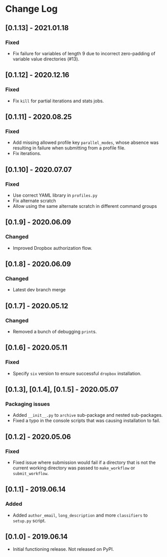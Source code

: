 # Change Log


## [0.1.13] - 2021.01.18

### Fixed

- Fix failure for variables of length 9 due to incorrect zero-padding of variable value directories (#13).

## [0.1.12] - 2020.12.16

### Fixed

- Fix `kill` for partial iterations and stats jobs.

## [0.1.11] - 2020.08.25

### Fixed

- Add missing allowed profile key `parallel_modes`, whose absence was resulting in failure when submitting from a profile file.
- Fix iterations.

## [0.1.10] - 2020.07.07

### Fixed

- Use correct YAML library in `profiles.py`
- Fix alternate scratch
- Allow using the same alternate scratch in different command groups

## [0.1.9] - 2020.06.09

### Changed

- Improved Dropbox authorization flow.

## [0.1.8] - 2020.06.09

### Changed

- Latest dev branch merge

## [0.1.7] - 2020.05.12

### Changed

- Removed a bunch of debugging `print`s.

## [0.1.6] - 2020.05.11

### Fixed

- Specify `six` version to ensure successful `dropbox` installation.

## [0.1.3], [0.1.4], [0.1.5] - 2020.05.07

### Packaging issues

- Added `__init__.py` to `archive` sub-package and nested sub-packages.
- Fixed a typo in the console scripts that was causing installation to fail.

## [0.1.2] - 2020.05.06

### Fixed

- Fixed issue where submission would fail if a directory that is not the current working directory was passed to `make_workflow` or `submit_workflow`.

## [0.1.1] - 2019.06.14

### Added

- Added `author_email`, `long_description` and more `classifiers` to `setup.py` script.

## [0.1.0] - 2019.06.14

- Initial functioning release. Not released on PyPI.
